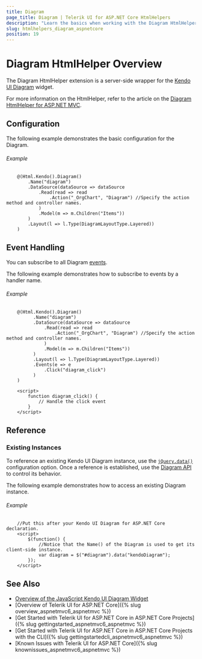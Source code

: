 ```yaml
---
title: Diagram
page_title: Diagram | Telerik UI for ASP.NET Core HtmlHelpers
description: "Learn the basics when working with the Diagram HtmlHelper for ASP.NET Core (MVC 6 or ASP.NET Core MVC)."
slug: htmlhelpers_diagram_aspnetcore
position: 19
---
```


# Diagram HtmlHelper Overview

The Diagram HtmlHelper extension is a server-side wrapper for the [Kendo UI Diagram](https://demos.telerik.com/kendo-ui/diagram/index) widget.

For more information on the HtmlHelper, refer to the article on the [Diagram HtmlHelper for ASP.NET MVC](http://docs.telerik.com/aspnet-mvc/helpers/diagram/overview).

## Configuration

The following example demonstrates the basic configuration for the Diagram.

###### Example

```
    @(Html.Kendo().Diagram()
        .Name("diagram")
        .DataSource(dataSource => dataSource
            .Read(read => read
                .Action("_OrgChart", "Diagram") //Specify the action method and controller names.
            )
            .Model(m => m.Children("Items"))
        )
        .Layout(l => l.Type(DiagramLayoutType.Layered))
    )
```

## Event Handling

You can subscribe to all Diagram [events](http://docs.telerik.com/kendo-ui/api/javascript/dataviz/ui/diagram#events).

The following example demonstrates how to subscribe to events by a handler name.

###### Example

```
    @(Html.Kendo().Diagram()
          .Name("diagram")
          .DataSource(dataSource => dataSource
              .Read(read => read
                  .Action("_OrgChart", "Diagram") //Specify the action method and controller names.
              )
              .Model(m => m.Children("Items"))
          )
          .Layout(l => l.Type(DiagramLayoutType.Layered))
          .Events(e => e
              .Click("diagram_click")
          )
    )

    <script>
        function diagram_click() {
            // Handle the click event
        }
    </script>
```

## Reference

### Existing Instances

To reference an existing Kendo UI Diagram instance, use the [`jQuery.data()`](http://api.jquery.com/jQuery.data/) configuration option. Once a reference is established, use the [Diagram API](http://docs.telerik.com/kendo-ui/api/javascript/dataviz/ui/diagram#methods) to control its behavior.

The following example demonstrates how to access an existing Diagram instance.

###### Example

        //Put this after your Kendo UI Diagram for ASP.NET Core declaration.
        <script>
            $(function() {
                //Notice that the Name() of the Diagram is used to get its client-side instance.
                var diagram = $("#diagram").data("kendoDiagram");
            });
        </script>

## See Also

* [Overview of the JavaScript Kendo UI Diagram Widget](http://docs.telerik.com/kendo-ui/controls/diagrams-and-maps/diagram/overview)
* [Overview of Telerik UI for ASP.NET Core]({% slug overview_aspnetmvc6_aspnetmvc %})
* [Get Started with Telerik UI for ASP.NET Core in ASP.NET Core Projects]({% slug gettingstarted_aspnetmvc6_aspnetmvc %})
* [Get Started with Telerik UI for ASP.NET Core in ASP.NET Core Projects with the CLI]({% slug gettingstartedcli_aspnetmvc6_aspnetmvc %})
* [Known Issues with Telerik UI for ASP.NET Core]({% slug knownissues_aspnetmvc6_aspnetmvc %})
